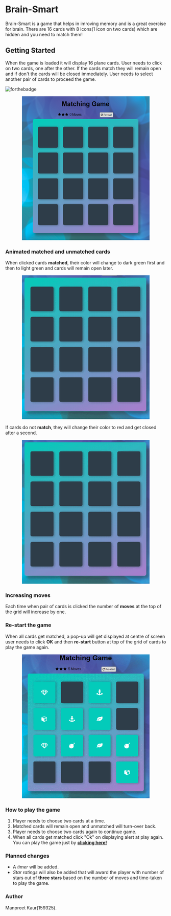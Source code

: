 # Brain-Smart
Brain-Smart is a game that helps in imroving memory and is a great exercise for brain. There are 16 cards with 8 icons(1 icon on two cards) which are hidden and you need to match them!
## Getting Started
When the game is loaded it will display 16 plane cards. User needs to click on two cards, one after the other. If the cards match they will remain open and if don't the cards will be closed immediately. User needs to select another pair of cards to proceed the game.

![forthebadge](https://forthebadge.com/images/badges/built-with-love.svg)

<p align="center"><img src="images/memoryGame.png" width="400px" height="450px"></p>

### Animated matched  and unmatched cards
When clicked cards **matched**, their color will change to dark green first and then to light green and cards will remain open later.
<p align="center"><img src="images/match.gif" width="400px" height="450px"></p>

If cards do not **match**, they will change their color to red and get closed after a second.
<p align="center"><img src="images/unmatch.gif" width="400px" height="450px"></p>

### Increasing moves
Each time when pair of cards is clicked the number of __moves__  at the top of the grid will increase by one.

### Re-start the game
When all cards get matched, a pop-up will get displayed at centre of screen user needs to click __OK__  and then __re-start__ button at top of the grid of cards to play the game again.
<p align="center"><img src="images/restart.gif" width="400px" height="450px"></p>

### How to play the game
1. Player needs to choose two cards at a time.
2. Matched cards will remain open and unmatched will turn-over back.
3. Player needs to choose two cards again to continue game.
4. When all cards get matched click "Ok" on displaying alert at play again.
You can play the game just by __[clicking here!](https://mpreetkaur.github.io/Brain-Smart/)__
### Planned changes
* A *timer* will be added.
* *Star ratings* will also be added that will award the player with number of stars out of __three stars__ based on the number of moves and time-taken to play the game.
### Author
Manpreet Kaur(159325).












